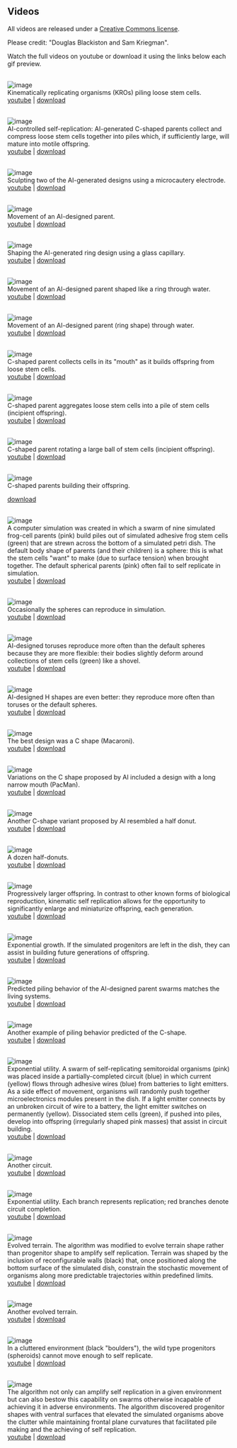 ## Videos

All videos are released under a [Creative Commons license](http://creativecommons.org/licenses/by/4.0/). 

Please credit: "Douglas Blackiston and Sam Kriegman".

Watch the full videos on youtube or download it using the links below each gif preview.
<br><br>

![image](https://krorgs.github.io/gifs/BlackistonV1.gif) <br>
Kinematically replicating organisms (KROs) piling loose stem cells. <br>
[youtube](https://youtu.be/B1Xbbx9UXsQ) |
[download](https://drive.google.com/file/d/1jPGJQ0rvnkTkjd1VuSeg_I1wQggHzAwo/view)
<br><br>

![image](https://krorgs.github.io/gifs/BlackistonV2.gif) <br>
AI-controlled self-replication: AI-generated C-shaped parents collect and compress loose stem cells together into piles which, if sufficiently large, will mature into motile offspring.<br>
[youtube](https://youtu.be/JC9TDZ5r468) |
[download](https://drive.google.com/file/d/1lws1BWqpGxpQ9EFRyzHfQWUZ2OKeopvy/view)
<br><br>


![image](https://krorgs.github.io/gifs/BlackistonV3.gif) <br>
Sculpting two of the AI-generated designs using a microcautery electrode.<br>
[youtube](https://youtu.be/r7bQ4IL54kQ) |
[download](https://drive.google.com/file/d/1LcW5sQPBo0I4wcpZu1fBSPSwFpEm5jw8/view)
<br><br>

![image](https://krorgs.github.io/gifs/BlackistonV4.gif) <br>
Movement of an AI-designed parent.<br>
[youtube](https://youtu.be/4bU98WO3-z8) |
[download](https://drive.google.com/file/d/1XuDXJtiC3AyKJkg0VgC-1a_Tbk3xVovB/view)
<br><br>

![image](https://krorgs.github.io/gifs/BlackistonV5.gif) <br>
Shaping the AI-generated ring design using a glass capillary.<br>
[youtube](https://youtu.be/C49Lk1JeIzE) |
[download](https://drive.google.com/file/d/1NrtJlnlbhEMxGk_-sjQoZL1zE8ebtbkN/view)
<br><br>

![image](https://krorgs.github.io/gifs/BlackistonV6.gif) <br>
Movement of an AI-designed parent shaped like a ring through water.<br>
[youtube](https://youtu.be/Jc8TEJ8p8-o) |
[download](https://drive.google.com/file/d/1GGUOPzNtWru_DvgY0UbMUKfOIhSLL7ry/view)
<br><br>

![image](https://krorgs.github.io/gifs/BlackistonV7.gif) <br>
Movement of an AI-designed parent (ring shape) through water.<br>
[youtube](https://youtu.be/HYy_vVPcNcM) |
[download](https://drive.google.com/file/d/1WAqPKODkvY9oQvSJuBfg6AP1FhXimN9c/view)
<br><br>

![image](https://krorgs.github.io/gifs/BlackistonV8.gif) <br>
C-shaped parent collects cells in its "mouth" as it builds offspring from loose stem cells.<br>
[youtube](https://youtu.be/BXcQXe-Pqak) |
[download](https://drive.google.com/file/d/1W5QN8Zbh8SfA_Uw2htewBHgX4vk3TZuZ/view)
<br><br>

![image](https://krorgs.github.io/gifs/BlackistonV9.gif) <br>
C-shaped parent aggregates loose stem cells into a pile of stem cells (incipient offspring).<br>
[youtube](https://youtu.be/WwQ3D5BIrNE) |
[download](https://drive.google.com/file/d/1jBPvZd4Tq7saojw16CbD5uVPJ5rJ0FYe/view)
<br><br>

![image](https://krorgs.github.io/gifs/BlackistonV10.gif) <br>
C-shaped parent rotating a large ball of stem cells (incipient offspring).<br>
[youtube](https://youtu.be/4pIu2l_2xkU) |
[download](https://drive.google.com/file/d/1agaMH7u-ZESgxBChsAIRyjYvtMNgZieA/view)
<br><br>

![image](https://krorgs.github.io/gifs/BlackistonV11.gif) <br>
C-shaped parents building their offspring.<br>
<!-- [youtube](asdf) | -->
[download](https://drive.google.com/file/d/100jnsHvoRb-dFbk1E01bxDQDxMsSjTeO/view)
<br><br>


![image](https://krorgs.github.io/gifs/01_99_9_9008_fail_fast.gif) <br>
A computer simulation was created in which a swarm of nine simulated frog-cell parents (pink) build piles out of simulated adhesive frog stem cells (green) that are strewn across the bottom of a simulated petri dish. The default body shape of parents (and their children) is a sphere: this is what the stem cells "want" to make (due to surface tension) when brought together. The default spherical parents (pink) often fail to self replicate in simulation.<br>
[youtube](https://youtu.be/YQgFpfZ1QfE) |
[download](https://drive.google.com/file/d/1JOxFMJho2rodYW7QPRYpSqlrNIKF4GEn/view)
<br><br>

![image](https://krorgs.github.io/gifs/03_c99_9_9783_trimmed_fast.gif) <br>
Occasionally the spheres can reproduce in simulation.<br>
[youtube](https://youtu.be/v2tuWnv55nY) |
[download](https://drive.google.com/file/d/1hoO8PuZczEelCzxDcd6TH45YrLEM5wzH/view)
<br><br>

![image](https://krorgs.github.io/gifs/05_9_9_8075_fast.gif) <br>
AI-designed toruses reproduce more often than the default spheres because they are more flexible: their bodies slightly deform around collections of stem cells (green) like a shovel.<br>
[youtube](https://youtu.be/LqnEk-YSfpQ) |
[download](https://drive.google.com/file/d/1UZu7HK6hXMjMMO-Pg_f772UL9UTbz9fe/view)
<br><br>

![image](https://krorgs.github.io/gifs/08_c21_9_3384_fast.gif) <br>
AI-designed H shapes are even better: they reproduce more often than toruses or the default spheres.<br>
[youtube](https://youtu.be/kuKsBkyEqsk) |
[download](https://drive.google.com/file/d/1N7dohGN--Ac34naF5xlIN4bkTUv59xIB/view)
<br><br>

![image](https://krorgs.github.io/gifs/12_c24_9_1070_fast.gif) <br>
The best design was a C shape (Macaroni).<br>
[youtube](https://youtu.be/Ozh8TVMVO4Q) |
[download](https://drive.google.com/file/d/1MsFt3GrIunWctmBEvB0r-7-hA_VBQO_v/view)
<br><br>

![image](https://krorgs.github.io/gifs/13_c5_9_6897_trimmed_fast.gif) <br>
Variations on the C shape proposed by AI included a design with a long narrow mouth (PacMan). <br>
[youtube](https://youtu.be/AlimJ6TJuG4) |
[download](https://drive.google.com/file/d/1PcWMtQGTXWFjP7VQeW4MKRKFuO1XoG7I/view)
<br><br>

![image](https://krorgs.github.io/gifs/17_c26_9_16233_trimmed_fast_.gif) <br>
Another C-shape variant proposed by AI resembled a half donut.<br>
[youtube](https://youtu.be/9spUsIWCkG4) |
[download](https://drive.google.com/file/d/1jW78urjUHsxZYDRaNbqiikNYwA0W8WkJ/view)
<br><br>

![image](https://krorgs.github.io/gifs/18_a26_12_4_fast.gif) <br>
A dozen half-donuts.<br>
[youtube](https://youtu.be/a_umPQc0K7w) |
[download](https://drive.google.com/file/d/1I3UtfnkWOfqDuohW8jo6LwOaZ-BPbMWc/view)
<br><br>

![image](https://krorgs.github.io/gifs/19_buildingLargerOffspring_fast.gif) <br>
Progressively larger offspring. In contrast to other known forms of biological reproduction, kinematic self replication allows for the opportunity to significantly enlarge and miniaturize offspring, each generation.<br>
[youtube](https://youtu.be/avaIuUbkXYk) |
[download](https://drive.google.com/file/d/1azKy5Vq4i7Gkk5_X1Z3rO1f8rKPJXGLS/view)
<br><br>

![image](https://krorgs.github.io/gifs/20_a5_25_fast.gif) <br>
Exponential growth. If the simulated progenitors are left in the dish, they can assist in building future generations of offspring.<br>
[youtube](https://youtu.be/7N29w7Tz5qk) |
[download](https://drive.google.com/file/d/1dJ5GoLXlW6nCrcKwo0JtaR26k--jCktm/view)
<br><br>

![image](https://krorgs.github.io/gifs/21_roundingPile_fast.gif) <br>
Predicted piling behavior of the AI-designed parent swarms matches the living systems.<br>
[youtube](https://youtu.be/XQpQITnttJI) |
[download](https://drive.google.com/file/d/1iDnOSqNBQU9AF-gxVuH58fJe3JPO5hoU/view)
<br><br>

![image](https://krorgs.github.io/gifs/22_roundingAnotherPile_fast.gif) <br>
Another example of piling behavior predicted of the C-shape.<br>
[youtube](https://youtu.be/2guNlgN2KEk) |
[download](https://drive.google.com/file/d/17jXsg0l1W1cRE5DS-csLeq_zaXn2zUi_/view)
<br><br>

![image](https://krorgs.github.io/gifs/23_circuit16_fast.gif) <br>
Exponential utility. A swarm of self-replicating semitoroidal organisms (pink) was placed inside a partially-completed circuit (blue) in which current (yellow) flows through adhesive wires (blue) from batteries to light emitters. As a side effect of movement, organisms will randomly push together microelectronics modules present in the dish. If a light emitter connects by an unbroken circuit of wire to a battery, the light emitter switches on permanently (yellow). Dissociated stem cells (green), if pushed into piles, develop into offspring (irregularly shaped pink masses) that assist in circuit building.<br>
[youtube](https://youtu.be/E4SBtahsCfA) |
[download](https://drive.google.com/file/d/1CRqQxFfJ-ul6JcEGJBd0WOV0bnvI1SgU/view)
<br><br>

![image](https://krorgs.github.io/gifs/24_circuit15_side_view_cropped_fast.gif) <br>
Another circuit.<br>
[youtube](https://youtu.be/bxmwTt0G_Y4) |
[download](https://drive.google.com/file/d/193pUKSNAOKXQGHLMk6xXupPUi9i9tlQn/view )
<br><br>

![image](https://krorgs.github.io/gifs/25_tree.gif) <br>
Exponential utility. Each branch represents replication; red branches denote circuit completion.<br>
[youtube](https://youtu.be/opfCvUdtDI0) |
[download](https://drive.google.com/file/d/1AMZaWtlmepfH1FWmEx6QF7-O8Cob1VTG/view)
<br><br>

![image](https://krorgs.github.io/gifs/26_t6_9_1101_trimmed_fast.gif) <br>
Evolved terrain. The algorithm was modified to evolve terrain shape rather than progenitor shape to amplify self replication. Terrain was shaped by the inclusion of reconfigurable walls (black) that, once positioned along the bottom surface of the simulated dish, constrain the stochastic movement of organisms along more predictable trajectories within predefined limits.<br>
[youtube](https://youtu.be/eQ7tar0o-ZM) |
[download](https://drive.google.com/file/d/1kNPKyYNbX3OxJmZmWjNTxxYj_bNcnA9C/view)
<br><br>

![image](https://krorgs.github.io/gifs/28_t3_9_1268_trimmed_fast.gif) <br>
Another evolved terrain.<br>
[youtube](https://youtu.be/cRFb2KerBjY) |
[download](https://drive.google.com/file/d/16F6Qcu8vzl75nTblxKyQddcmw6eWoYrR/view)
<br><br>


![image](https://krorgs.github.io/gifs/30_o99_9_33_trimmed_fast.gif) <br>
In a cluttered environment (black "boulders"), the wild type progenitors (spheroids) cannot move enough to self replicate. <br>
[youtube](https://youtu.be/v_RTSzbdmj4 ) |
[download](https://drive.google.com/file/d/1wzIh_Jn3Y5BP_62p6Ar8qlTQNVfOs_91/view )
<br><br>

![image](https://krorgs.github.io/gifs/31_o4_9_342_trimmed_fast.gif) <br>
The algorithm not only can amplify self replication in a given environment but can also bestow this capability on swarms otherwise incapable of achieving it in adverse environments. The algorithm discovered progenitor shapes with ventral surfaces that elevated the simulated organisms above the clutter while maintaining frontal plane curvatures that facilitated pile making and the achieving of self replication.<br>
[youtube](https://youtu.be/e66J8-CrWa4 ) |
[download](https://drive.google.com/file/d/1GjH4VpOyUnPAPE997Pmn36ZW6OxUgSUQ/view )
<br><br>

